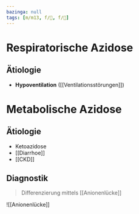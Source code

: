 ```yaml
---
bazinga: null
tags: [m/m13, f/🍺, f/🥼]
---
```

# Respiratorische Azidose
## Ätiologie
- **Hypoventilation** ([[Ventilationsstörungen]])

# Metabolische Azidose
## Ätiologie
- Ketoazidose
- [[Diarrhoe]]
- [[CKD]]
## Diagnostik
> Differenzierung mittels [[Anionenlücke]]

![[Anionenlücke]]